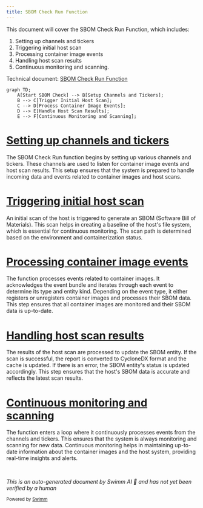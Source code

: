```yaml
---
title: SBOM Check Run Function
---
```

This document will cover the SBOM Check Run Function, which includes:

1. Setting up channels and tickers
2. Triggering initial host scan
3. Processing container image events
4. Handling host scan results
5. Continuous monitoring and scanning.

Technical document: <SwmLink doc-title="SBOM Check Run Function">[SBOM Check Run Function](/.swm/sbom-check-run-function.8y2014xz.sw.md)</SwmLink>

```mermaid
graph TD;
    A[Start SBOM Check] --> B[Setup Channels and Tickers];
    B --> C[Trigger Initial Host Scan];
    C --> D[Process Container Image Events];
    D --> E[Handle Host Scan Results];
    E --> F[Continuous Monitoring and Scanning];
```

# [Setting up channels and tickers](https://app.swimm.io/repos/Z2l0aHViJTNBJTNBZGF0YWRvZy1hZ2VudCUzQSUzQVN3aW1tLURlbW8=/docs/8y2014xz#run)

The SBOM Check Run function begins by setting up various channels and tickers. These channels are used to listen for container image events and host scan results. This setup ensures that the system is prepared to handle incoming data and events related to container images and host scans.

# [Triggering initial host scan](https://app.swimm.io/repos/Z2l0aHViJTNBJTNBZGF0YWRvZy1hZ2VudCUzQSUzQVN3aW1tLURlbW8=/docs/8y2014xz#run)

An initial scan of the host is triggered to generate an SBOM (Software Bill of Materials). This scan helps in creating a baseline of the host's file system, which is essential for continuous monitoring. The scan path is determined based on the environment and containerization status.

# [Processing container image events](https://app.swimm.io/repos/Z2l0aHViJTNBJTNBZGF0YWRvZy1hZ2VudCUzQSUzQVN3aW1tLURlbW8=/docs/8y2014xz#handling-container-image-events)

The function processes events related to container images. It acknowledges the event bundle and iterates through each event to determine its type and entity kind. Depending on the event type, it either registers or unregisters container images and processes their SBOM data. This step ensures that all container images are monitored and their SBOM data is up-to-date.

# [Handling host scan results](https://app.swimm.io/repos/Z2l0aHViJTNBJTNBZGF0YWRvZy1hZ2VudCUzQSUzQVN3aW1tLURlbW8=/docs/8y2014xz#processhostscanresult)

The results of the host scan are processed to update the SBOM entity. If the scan is successful, the report is converted to CycloneDX format and the cache is updated. If there is an error, the SBOM entity's status is updated accordingly. This step ensures that the host's SBOM data is accurate and reflects the latest scan results.

# [Continuous monitoring and scanning](https://app.swimm.io/repos/Z2l0aHViJTNBJTNBZGF0YWRvZy1hZ2VudCUzQSUzQVN3aW1tLURlbW8=/docs/8y2014xz#run)

The function enters a loop where it continuously processes events from the channels and tickers. This ensures that the system is always monitoring and scanning for new data. Continuous monitoring helps in maintaining up-to-date information about the container images and the host system, providing real-time insights and alerts.

&nbsp;

*This is an auto-generated document by Swimm AI 🌊 and has not yet been verified by a human*

<SwmMeta version="3.0.0" repo-id="Z2l0aHViJTNBJTNBZGF0YWRvZy1hZ2VudCUzQSUzQVN3aW1tLURlbW8=" repo-name="datadog-agent"><sup>Powered by [Swimm](/)</sup></SwmMeta>
